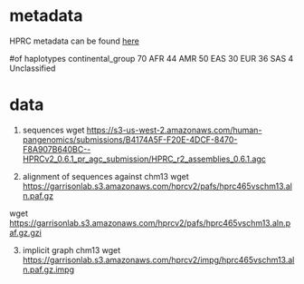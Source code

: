 # metadata 
HPRC metadata can be found [here](https://github.com/human-pangenomics/HPRC_metadata)

#of haplotypes continental_group
70 AFR 
44 AMR
50 EAS
30 EUR
36 SAS
 4 Unclassified

# data 

1. sequences 
wget https://s3-us-west-2.amazonaws.com/human-pangenomics/submissions/B4174A5F-F20E-4DCF-8470-F8A907B640BC--HPRCv2_0.6.1_pr_agc_submission/HPRC_r2_assemblies_0.6.1.agc

2. alignment of sequences against chm13 
wget https://garrisonlab.s3.amazonaws.com/hprcv2/pafs/hprc465vschm13.aln.paf.gz 

wget https://garrisonlab.s3.amazonaws.com/hprcv2/pafs/hprc465vschm13.aln.paf.gz.gzi 

3. implicit graph  chm13
wget  https://garrisonlab.s3.amazonaws.com/hprcv2/impg/hprc465vschm13.aln.paf.gz.impg


